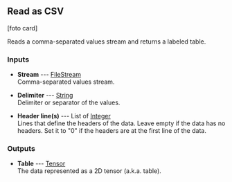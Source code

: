 ## Read as CSV

[foto card]

Reads a comma-separated values stream and returns a labeled table.

### Inputs

* **Stream** --- [FileStream](types/FileStream.html)  
  Comma-separated values stream.

* **Delimiter** --- [String](types/String.html)  
  Delimiter or separator of the values.

* **Header line(s)** --- List of [Integer](types/Integer.html)  
  Lines that define the headers of the data. Leave empty if the data has no headers. Set it to "0" if the headers are at the first line of the data.

### Outputs

* **Table** --- [Tensor](types/Tensor.html)  
  The data represented as a 2D tensor (a.k.a. table).
